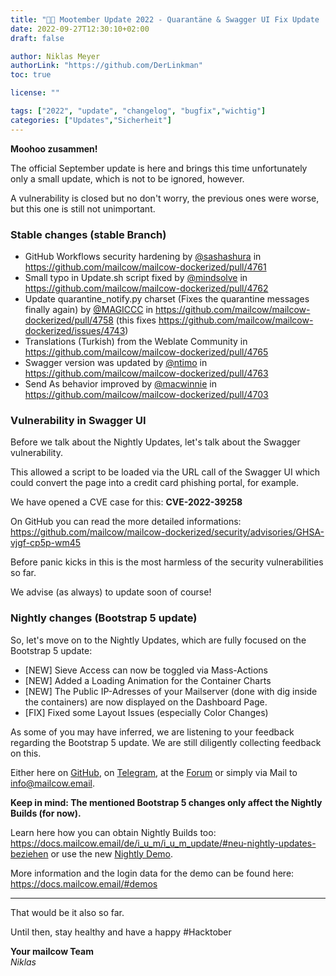 ```yaml
---
title: "🍂🐄 Mootember Update 2022 - Quarantäne & Swagger UI Fix Update | Änderungen"
date: 2022-09-27T12:30:10+02:00
draft: false

author: Niklas Meyer
authorLink: "https://github.com/DerLinkman"
toc: true

license: ""

tags: ["2022", "update", "changelog", "bugfix","wichtig"]
categories: ["Updates","Sicherheit"]
---
```


**Moohoo zusammen!**

The official September update is here and brings this time unfortunately only a small update, which is not to be ignored, however.

A vulnerability is closed but no don't worry, the previous ones were worse, but this one is still not unimportant.

<!--more-->

### Stable changes (stable Branch)

* GitHub Workflows security hardening by [@sashashura](https://github.com/sashashura) in https://github.com/mailcow/mailcow-dockerized/pull/4761
* Small typo in Update.sh script fixed by [@mindsolve](https://github.com/mindsolve) in https://github.com/mailcow/mailcow-dockerized/pull/4762
* Update quarantine_notify.py charset (Fixes the quarantine messages finally again) by [@MAGICCC](https://github.com/MAGICCC) in https://github.com/mailcow/mailcow-dockerized/pull/4758 (this fixes https://github.com/mailcow/mailcow-dockerized/issues/4743)
* Translations (Turkish) from the Weblate Community in https://github.com/mailcow/mailcow-dockerized/pull/4765
* Swagger version was updated by [@ntimo](https://github.com/ntimo) in https://github.com/mailcow/mailcow-dockerized/pull/4763
* Send As behavior improved by [@macwinnie](https://github.com/macwinnie) in https://github.com/mailcow/mailcow-dockerized/pull/4703

### Vulnerability in Swagger UI

Before we talk about the Nightly Updates, let's talk about the Swagger vulnerability.

This allowed a script to be loaded via the URL call of the Swagger UI which could convert the page into a credit card phishing portal, for example.

We have opened a CVE case for this: **CVE-2022-39258**

On GitHub you can read the more detailed informations: https://github.com/mailcow/mailcow-dockerized/security/advisories/GHSA-vjgf-cp5p-wm45

Before panic kicks in this is the most harmless of the security vulnerabilities so far.

We advise (as always) to update soon of course!

### Nightly changes (Bootstrap 5 update)

So, let's move on to the Nightly Updates, which are fully focused on the Bootstrap 5 update:

* [NEW] Sieve Access can now be toggled via Mass-Actions
* [NEW] Added a Loading Animation for the Container Charts
* [NEW] The Public IP-Adresses of your Mailserver (done with dig inside the containers) are now displayed on the Dashboard Page.
* [FIX] Fixed some Layout Issues (especially Color Changes)

As some of you may have inferred, we are listening to your feedback regarding the Bootstrap 5 update. We are still diligently collecting feedback on this.

Either here on [GitHub](https://github.com/mailcow/mailcow-dockerized/discussions/4734), on [Telegram](https://t.me/mailcow), at the [Forum](https://community.mailcow.email/d/1914-feedback-auf-bootstrap-5-ui-update-gesucht) or simply via Mail to info@mailcow.email.

**Keep in mind: The mentioned Bootstrap 5 changes only affect the Nightly Builds (for now).**

Learn here how you can obtain Nightly Builds too: https://docs.mailcow.email/de/i_u_m/i_u_m_update/#neu-nightly-updates-beziehen or use the new [Nightly Demo](https://nightly-demo.mailcow.email). 

More information and the login data for the demo can be found here: https://docs.mailcow.email/#demos

---

That would be it also so far.

Until then, stay healthy and have a happy #Hacktober

**Your mailcow Team** <br>
*Niklas*